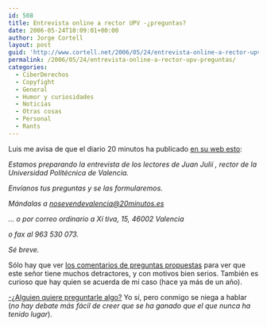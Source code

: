 ```yaml
---
id: 508
title: Entrevista online a rector UPV -¿preguntas?
date: 2006-05-24T10:09:01+00:00
author: Jorge Cortell
layout: post
guid: 'http://www.cortell.net/2006/05/24/entrevista-online-a-rector-upv-%c2%bfpreguntas/'
permalink: /2006/05/24/entrevista-online-a-rector-upv-preguntas/
categories:
  - CiberDerechos
  - Copyfight
  - General
  - Humor y curiosidades
  - Noticias
  - Otras cosas
  - Personal
  - Rants
---
```

Luis me avisa de que el diario 20 minutos ha publicado <a target="_blank" title="entrevista rector UPV" href="http://www.20minutos.es/noticia/114874/0/entrevista/rector/politecnica/Est">en su web esto</a>:

_Estamos preparando la entrevista de los lectores de Juan Julií , rector de la Universidad Politécnica de Valencia._

_Enví­anos tus preguntas y se las formularemos._

_Mándalas a <a target="_blank" title="mail 20 minutos" href="mailto:nosevendevalencia@20minutos.es">nosevendevalencia@20minutos.es</a>_

_&#8230; o por correo ordinario a Xí tiva, 15, 46002 Valencia_

_o fax al 963 530 073._

_Sé breve._

Sólo hay que ver <a target="_blank" title="entrevista rector UPV" href="http://www.20minutos.es/noticia/114874/0/entrevista/rector/politecnica/Est">los comentarios de preguntas propuestas</a> para ver que este señor tiene muchos detractores, y con motivos bien serios. También es curioso que hay quien se acuerda de mi caso (hace ya más de un año).

<a target="_blank" title="artí­culo censura UPV" href="http://www.periodistadigital.com/tecnologia/object.php?o=83090">-¿Alguien quiere preguntarle algo?</a> Yo sí­, pero conmigo se niega a hablar (_no hay debate más fácil de creer que se ha ganado que el que nunca ha tenido lugar_).